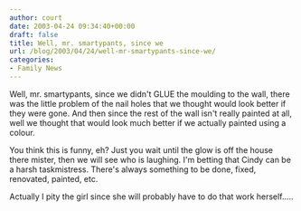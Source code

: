```yaml
---
author: court
date: 2003-04-24 09:34:40+00:00
draft: false
title: Well, mr. smartypants, since we
url: /blog/2003/04/24/well-mr-smartypants-since-we/
categories:
- Family News
---
```


Well, mr. smartypants, since we didn't GLUE the moulding to the wall, there was the little problem of the nail holes that we thought would look better if they were gone.  And then since the rest of the wall isn't really painted at all, well we thought that would look much better if we actually painted using a colour.

You think this is funny, eh?  Just you wait until the glow is off the house there mister, then we will see who is laughing.  I'm betting that Cindy can be a harsh taskmistress.  There's always something to be done, fixed, renovated, painted, etc.

Actually I pity the girl since she will probably have to do that work herself.....
